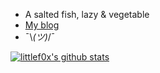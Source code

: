 - A salted fish, lazy & vegetable
- [My blog](https://blog.littlefox.me/)
- ¯\\_(ツ)_/¯

[![littlef0x's github stats](https://github-readme-stats.vercel.app/api?username=littlef0x)](https://github.com/anuraghazra/github-readme-stats)

<!--
**littlef0x/littlef0x** is a ✨ _special_ ✨ repository because its `README.md` (this file) appears on your GitHub profile.

Here are some ideas to get you started:

- 🔭 I’m currently working on ...
- 🌱 I’m currently learning ...
- 👯 I’m looking to collaborate on ...
- 🤔 I’m looking for help with ...
- 💬 Ask me about ...
- 📫 How to reach me: ...
- 😄 Pronouns: ...
- ⚡ Fun fact: ...
-->
